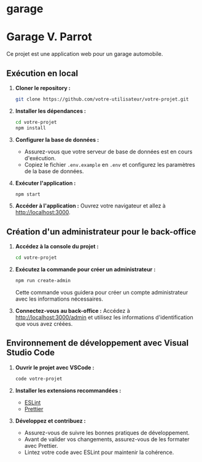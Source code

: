 # garage
# Garage V. Parrot

Ce projet est une application web pour un garage automobile.

## Exécution en local

1. **Cloner le repository :**
    ```bash
    git clone https://github.com/votre-utilisateur/votre-projet.git
    ```

2. **Installer les dépendances :**
    ```bash
    cd votre-projet
    npm install
    ```

3. **Configurer la base de données :**
    - Assurez-vous que votre serveur de base de données est en cours d'exécution.
    - Copiez le fichier `.env.example` en `.env` et configurez les paramètres de la base de données.

4. **Exécuter l'application :**
    ```bash
    npm start
    ```

5. **Accéder à l'application :**
    Ouvrez votre navigateur et allez à [http://localhost:3000](http://localhost:3000).

## Création d'un administrateur pour le back-office

1. **Accédez à la console du projet :**
    ```bash
    cd votre-projet
    ```

2. **Exécutez la commande pour créer un administrateur :**
    ```bash
    npm run create-admin
    ```
    Cette commande vous guidera pour créer un compte administrateur avec les informations nécessaires.

3. **Connectez-vous au back-office :**
    Accédez à [http://localhost:3000/admin](http://localhost:3000/admin) et utilisez les informations d'identification que vous avez créées.

## Environnement de développement avec Visual Studio Code

1. **Ouvrir le projet avec VSCode :**
    ```bash
    code votre-projet
    ```

2. **Installer les extensions recommandées :**
    - [ESLint](https://marketplace.visualstudio.com/items?itemName=dbaeumer.vscode-eslint)
    - [Prettier](https://marketplace.visualstudio.com/items?itemName=esbenp.prettier-vscode)

3. **Développez et contribuez :**
    - Assurez-vous de suivre les bonnes pratiques de développement.
    - Avant de valider vos changements, assurez-vous de les formater avec Prettier.
    - Lintez votre code avec ESLint pour maintenir la cohérence.

